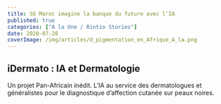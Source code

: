 ```yaml
---
title: SG Maroc imagine la banque du future avec l’IA
published: true
categories: ["A la Une / Rintio Stories"]
date: 2020-07-28
coverImage: /img/articles/d_pigmentation_en_Afrique_A_la.png
---
```


## iDermato : IA et Dermatologie

Un projet Pan-Africain inédit. L’IA au service des dermatologues et généralistes pour le diagnostique d’affection cutanée sur peaux noires.

